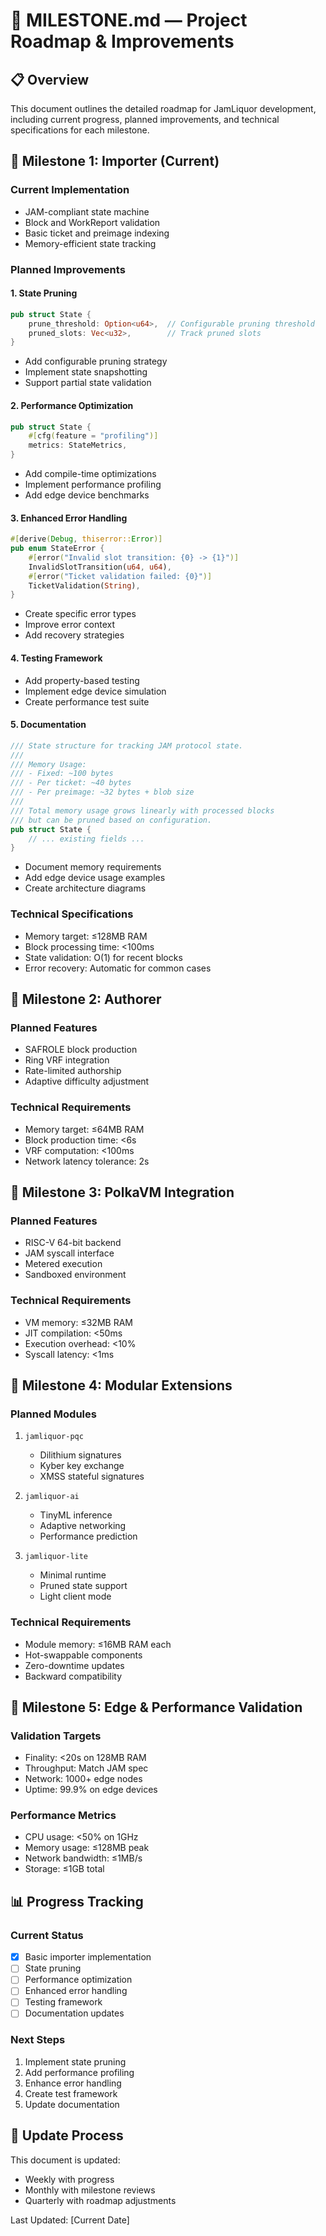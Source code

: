 # 🚀 MILESTONE.md — Project Roadmap & Improvements

## 📋 Overview

This document outlines the detailed roadmap for JamLiquor development, including current progress, planned improvements, and technical specifications for each milestone.

## 🎯 Milestone 1: Importer (Current)

### Current Implementation
- JAM-compliant state machine
- Block and WorkReport validation
- Basic ticket and preimage indexing
- Memory-efficient state tracking

### Planned Improvements

#### 1. State Pruning
```rust
pub struct State {
    prune_threshold: Option<u64>,  // Configurable pruning threshold
    pruned_slots: Vec<u32>,        // Track pruned slots
}
```
- Add configurable pruning strategy
- Implement state snapshotting
- Support partial state validation

#### 2. Performance Optimization
```rust
pub struct State {
    #[cfg(feature = "profiling")]
    metrics: StateMetrics,
}
```
- Add compile-time optimizations
- Implement performance profiling
- Add edge device benchmarks

#### 3. Enhanced Error Handling
```rust
#[derive(Debug, thiserror::Error)]
pub enum StateError {
    #[error("Invalid slot transition: {0} -> {1}")]
    InvalidSlotTransition(u64, u64),
    #[error("Ticket validation failed: {0}")]
    TicketValidation(String),
}
```
- Create specific error types
- Improve error context
- Add recovery strategies

#### 4. Testing Framework
- Add property-based testing
- Implement edge device simulation
- Create performance test suite

#### 5. Documentation
```rust
/// State structure for tracking JAM protocol state.
/// 
/// Memory Usage:
/// - Fixed: ~100 bytes
/// - Per ticket: ~40 bytes
/// - Per preimage: ~32 bytes + blob size
/// 
/// Total memory usage grows linearly with processed blocks
/// but can be pruned based on configuration.
pub struct State {
    // ... existing fields ...
}
```
- Document memory requirements
- Add edge device usage examples
- Create architecture diagrams

### Technical Specifications
- Memory target: ≤128MB RAM
- Block processing time: <100ms
- State validation: O(1) for recent blocks
- Error recovery: Automatic for common cases

## 🎯 Milestone 2: Authorer

### Planned Features
- SAFROLE block production
- Ring VRF integration
- Rate-limited authorship
- Adaptive difficulty adjustment

### Technical Requirements
- Memory target: ≤64MB RAM
- Block production time: <6s
- VRF computation: <100ms
- Network latency tolerance: 2s

## 🎯 Milestone 3: PolkaVM Integration

### Planned Features
- RISC-V 64-bit backend
- JAM syscall interface
- Metered execution
- Sandboxed environment

### Technical Requirements
- VM memory: ≤32MB RAM
- JIT compilation: <50ms
- Execution overhead: <10%
- Syscall latency: <1ms

## 🎯 Milestone 4: Modular Extensions

### Planned Modules
1. `jamliquor-pqc`
   - Dilithium signatures
   - Kyber key exchange
   - XMSS stateful signatures

2. `jamliquor-ai`
   - TinyML inference
   - Adaptive networking
   - Performance prediction

3. `jamliquor-lite`
   - Minimal runtime
   - Pruned state support
   - Light client mode

### Technical Requirements
- Module memory: ≤16MB RAM each
- Hot-swappable components
- Zero-downtime updates
- Backward compatibility

## 🎯 Milestone 5: Edge & Performance Validation

### Validation Targets
- Finality: <20s on 128MB RAM
- Throughput: Match JAM spec
- Network: 1000+ edge nodes
- Uptime: 99.9% on edge devices

### Performance Metrics
- CPU usage: <50% on 1GHz
- Memory usage: ≤128MB peak
- Network bandwidth: ≤1MB/s
- Storage: ≤1GB total

## 📊 Progress Tracking

### Current Status
- [x] Basic importer implementation
- [ ] State pruning
- [ ] Performance optimization
- [ ] Enhanced error handling
- [ ] Testing framework
- [ ] Documentation updates

### Next Steps
1. Implement state pruning
2. Add performance profiling
3. Enhance error handling
4. Create test framework
5. Update documentation

## 🔄 Update Process

This document is updated:
- Weekly with progress
- Monthly with milestone reviews
- Quarterly with roadmap adjustments

Last Updated: [Current Date] 